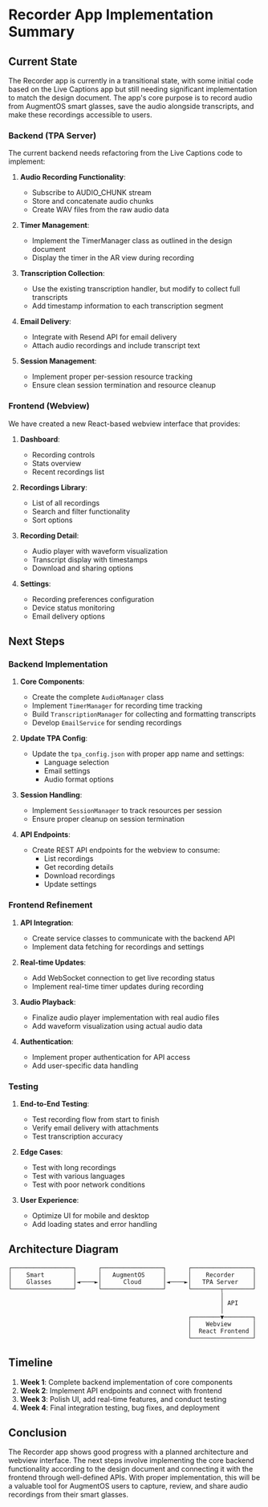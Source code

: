# Recorder App Implementation Summary

## Current State

The Recorder app is currently in a transitional state, with some initial code based on the Live Captions app but still needing significant implementation to match the design document. The app's core purpose is to record audio from AugmentOS smart glasses, save the audio alongside transcripts, and make these recordings accessible to users.

### Backend (TPA Server)

The current backend needs refactoring from the Live Captions code to implement:

1. **Audio Recording Functionality**:
   - Subscribe to AUDIO_CHUNK stream
   - Store and concatenate audio chunks
   - Create WAV files from the raw audio data

2. **Timer Management**:
   - Implement the TimerManager class as outlined in the design document
   - Display the timer in the AR view during recording

3. **Transcription Collection**:
   - Use the existing transcription handler, but modify to collect full transcripts
   - Add timestamp information to each transcription segment

4. **Email Delivery**:
   - Integrate with Resend API for email delivery
   - Attach audio recordings and include transcript text

5. **Session Management**:
   - Implement proper per-session resource tracking
   - Ensure clean session termination and resource cleanup

### Frontend (Webview)

We have created a new React-based webview interface that provides:

1. **Dashboard**:
   - Recording controls
   - Stats overview
   - Recent recordings list

2. **Recordings Library**:
   - List of all recordings
   - Search and filter functionality
   - Sort options

3. **Recording Detail**:
   - Audio player with waveform visualization
   - Transcript display with timestamps
   - Download and sharing options

4. **Settings**:
   - Recording preferences configuration
   - Device status monitoring
   - Email delivery options

## Next Steps

### Backend Implementation

1. **Core Components**:
   - Create the complete `AudioManager` class
   - Implement `TimerManager` for recording time tracking
   - Build `TranscriptionManager` for collecting and formatting transcripts
   - Develop `EmailService` for sending recordings

2. **Update TPA Config**:
   - Update the `tpa_config.json` with proper app name and settings:
     - Language selection
     - Email settings
     - Audio format options

3. **Session Handling**:
   - Implement `SessionManager` to track resources per session
   - Ensure proper cleanup on session termination

4. **API Endpoints**:
   - Create REST API endpoints for the webview to consume:
     - List recordings
     - Get recording details
     - Download recordings
     - Update settings

### Frontend Refinement

1. **API Integration**:
   - Create service classes to communicate with the backend API
   - Implement data fetching for recordings and settings

2. **Real-time Updates**:
   - Add WebSocket connection to get live recording status
   - Implement real-time timer updates during recording

3. **Audio Playback**:
   - Finalize audio player implementation with real audio files
   - Add waveform visualization using actual audio data

4. **Authentication**:
   - Implement proper authentication for API access
   - Add user-specific data handling

### Testing

1. **End-to-End Testing**:
   - Test recording flow from start to finish
   - Verify email delivery with attachments
   - Test transcription accuracy

2. **Edge Cases**:
   - Test with long recordings
   - Test with various languages
   - Test with poor network conditions

3. **User Experience**:
   - Optimize UI for mobile and desktop
   - Add loading states and error handling

## Architecture Diagram

```
┌─────────────────┐      ┌─────────────────┐      ┌─────────────────┐
│    Smart        │      │   AugmentOS     │      │    Recorder     │
│    Glasses      │◄────►│      Cloud      │◄────►│   TPA Server    │
└─────────────────┘      └─────────────────┘      └────────┬────────┘
                                                           │
                                                           │ API
                                                           │
                                                  ┌────────▼────────┐
                                                  │    Webview      │
                                                  │  React Frontend │
                                                  └─────────────────┘
```

## Timeline

1. **Week 1**: Complete backend implementation of core components
2. **Week 2**: Implement API endpoints and connect with frontend
3. **Week 3**: Polish UI, add real-time features, and conduct testing
4. **Week 4**: Final integration testing, bug fixes, and deployment

## Conclusion

The Recorder app shows good progress with a planned architecture and webview interface. The next steps involve implementing the core backend functionality according to the design document and connecting it with the frontend through well-defined APIs. With proper implementation, this will be a valuable tool for AugmentOS users to capture, review, and share audio recordings from their smart glasses.